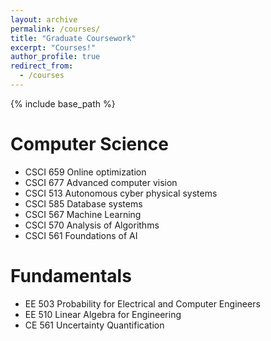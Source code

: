 ```yaml
---
layout: archive
permalink: /courses/
title: "Graduate Coursework"
excerpt: "Courses!"
author_profile: true
redirect_from: 
  - /courses
---
```

{% include base_path %}
<!-- Graduate Coursework:  -->

Computer Science
===
* CSCI 659 Online optimization
* CSCI 677 Advanced computer vision
* CSCI 513 Autonomous cyber physical systems
* CSCI 585 Database systems
* CSCI 567 Machine Learning
* CSCI 570 Analysis of Algorithms
* CSCI 561 Foundations of AI

Fundamentals
===
* EE 503  Probability for Electrical and Computer Engineers
* EE 510  Linear Algebra for Engineering
* CE  561 Uncertainty Quantification
